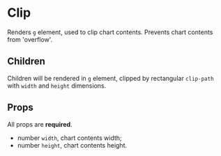 # Clip

Renders `g` element, used to clip chart contents. Prevents chart contents from 'overflow'.

## Children

Children will be rendered in `g` element, clipped by rectangular `clip-path` with `width` and `height` dimensions.

## Props

All props are **required**.

- number `width`, chart contents width;
- number `height`, chart contents height.

